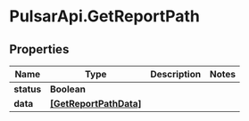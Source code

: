 # PulsarApi.GetReportPath

## Properties
Name | Type | Description | Notes
------------ | ------------- | ------------- | -------------
**status** | **Boolean** |  | 
**data** | [**[GetReportPathData]**](GetReportPathData.md) |  | 


